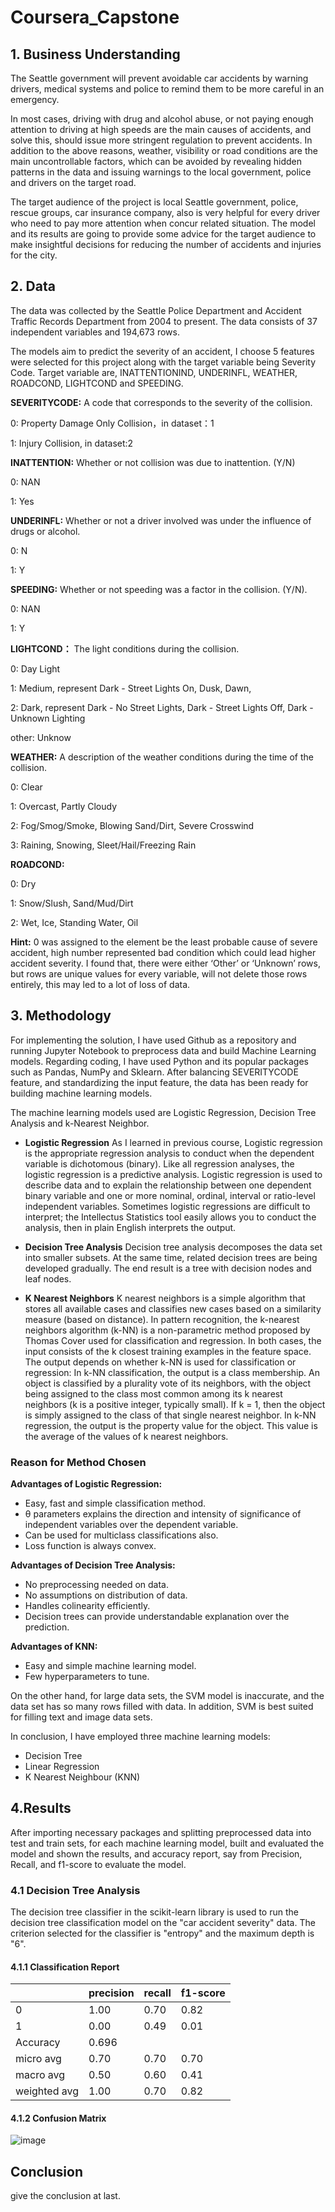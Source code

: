 # Coursera_Capstone

## 1. Business Understanding

The Seattle government will prevent avoidable car accidents by warning drivers, medical systems and police to remind them to be more careful in an emergency.

In most cases, driving with drug and alcohol abuse, or not paying enough attention to driving at high speeds are the main causes of accidents, and solve this, should issue more stringent regulation to prevent accidents. In addition to the above reasons, weather, visibility or road conditions are the main uncontrollable factors, which can be avoided by revealing hidden patterns in the data and issuing warnings to the local government, police and drivers on the target road.

The target audience of the project is local Seattle government, police, rescue groups, car insurance company, also is very helpful for every driver who need to pay more attention when concur related situation. The model and its results are going to provide some advice for the target audience to make insightful decisions for reducing the number of accidents and injuries for the city.

## 2. Data

The data was collected by the Seattle Police Department and Accident Traffic Records Department from 2004 to present.
The data consists of 37 independent variables and 194,673 rows. 

The models aim to predict the severity of an accident, I choose 5 features were selected for this project along with the target variable being Severity Code. Target variable are, INATTENTIONIND, UNDERINFL, WEATHER, ROADCOND, LIGHTCOND and SPEEDING.

**SEVERITYCODE:** A code that corresponds to the severity of the collision.

0: Property Damage Only Collision，in dataset：1

1: Injury Collision, in dataset:2

**INATTENTION:** Whether or not collision was due to inattention. (Y/N)

0: NAN

1: Yes

**UNDERINFL:** Whether or not a driver involved was under the influence of drugs or alcohol.

0: N

1: Y

**SPEEDING:** Whether or not speeding was a factor in the collision. (Y/N).

0: NAN

1: Y


**LIGHTCOND：** The light conditions during the collision.

0: Day Light

1: Medium, represent Dark - Street Lights On, Dusk, Dawn, 

2: Dark, represent Dark - No Street Lights, Dark - Street Lights Off, Dark - Unknown Lighting

other: Unknow

**WEATHER:** A description of the weather conditions during the time of the collision.

0: Clear

1: Overcast, Partly Cloudy

2: Fog/Smog/Smoke, Blowing Sand/Dirt, Severe Crosswind

3: Raining, Snowing, Sleet/Hail/Freezing Rain

**ROADCOND:**

0: Dry

1: Snow/Slush, Sand/Mud/Dirt

2: Wet, Ice, Standing Water, Oil

**Hint:**
0 was assigned to the element be the least probable cause of severe accident, high number represented bad condition which could lead higher accident severity. I found that, there were either ‘Other’ or ‘Unknown’ rows, but rows are unique values for every variable, will not delete those rows entirely, this may led to a lot of loss of data.

## 3. Methodology
For implementing the solution, I have used Github as a repository and running Jupyter Notebook to preprocess data and build Machine Learning models. Regarding coding, I have used Python and its popular packages such as Pandas, NumPy and Sklearn.
After balancing SEVERITYCODE feature, and standardizing the input feature, the data has been ready for building machine learning models.

The machine learning models used are Logistic Regression, Decision Tree Analysis and k-Nearest Neighbor. 

- **Logistic Regression**
As I learned in previous course, Logistic regression is the appropriate regression analysis to conduct when the dependent variable is dichotomous (binary).  Like all regression analyses, the logistic regression is a predictive analysis.  Logistic regression is used to describe data and to explain the relationship between one dependent binary variable and one or more nominal, ordinal, interval or ratio-level independent variables.
Sometimes logistic regressions are difficult to interpret; the Intellectus Statistics tool easily allows you to conduct the analysis, then in plain English interprets the output.

- **Decision Tree Analysis**
Decision tree analysis decomposes the data set into smaller subsets. At the same time, related decision trees are being developed gradually. The end result is a tree with decision nodes and leaf nodes.
- **K Nearest Neighbors**
K nearest neighbors is a simple algorithm that stores all available cases and classifies new cases based on a similarity measure (based on distance). 
In pattern recognition, the k-nearest neighbors algorithm (k-NN) is a non-parametric method proposed by Thomas Cover used for classification and regression. In both cases, the input consists of the k closest training examples in the feature space. The output depends on whether k-NN is used for classification or regression:
In k-NN classification, the output is a class membership. An object is classified by a plurality vote of its neighbors, with the object being assigned to the class most common among its k nearest neighbors (k is a positive integer, typically small). If k = 1, then the object is simply assigned to the class of that single nearest neighbor.
In k-NN regression, the output is the property value for the object. This value is the average of the values of k nearest neighbors.

### Reason for Method Chosen
**Advantages of Logistic Regression:**
- Easy, fast and simple classification method.
- θ parameters explains the direction and intensity of significance of independent variables over the dependent variable.
- Can be used for multiclass classifications also.
- Loss function is always convex.


**Advantages of Decision Tree Analysis:**
- No preprocessing needed on data.
- No assumptions on distribution of data.
- Handles colinearity efficiently.
- Decision trees can provide understandable explanation over the prediction.


**Advantages of KNN:**
- Easy and simple machine learning model.
- Few hyperparameters to tune.

On the other hand, for large data sets, the SVM model is inaccurate, and the data set has so many rows filled with data. In addition, SVM is best suited for filling text and image data sets.

In conclusion, I have employed three machine learning models:
* Decision Tree
* Linear Regression
* K Nearest Neighbour (KNN)


## 4.Results
After importing necessary packages and splitting preprocessed data into test and train sets, for each machine learning model, built and evaluated the model and shown the results, and accuracy report, say from Precision, Recall, and f1-score to evaluate the model.

### 4.1 Decision Tree Analysis
The decision tree classifier in the scikit-learn library is used to run the decision tree classification model on the "car accident severity" data. The criterion selected for the classifier is "entropy" and the maximum depth is "6".

#### 4.1.1 Classification Report

|              | precision | recall | f1-score |
|--------------|-----------|--------|----------|
| 0            | 1.00      | 0.70   | 0.82     |
| 1            | 0.00      | 0.49   | 0.01     |
| Accuracy     | 0.696     |        |          |
| micro avg    | 0.70      | 0.70   | 0.70     |
| macro avg    | 0.50      | 0.60   | 0.41     |
| weighted avg | 1.00      | 0.70   | 0.82     |

#### 4.1.2 Confusion Matrix

![image](https://github.com/ybeven/Coursera_Capstone/blob/master/imgs/01.jpg)





## Conclusion
give the conclusion at last.

